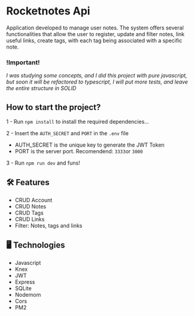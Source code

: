 # Rocketnotes Api
Application developed to manage user notes.
The system offers several functionalities that allow the user to register, update and filter notes, link useful links, create tags, with each tag being associated with a specific note.

### !Important!
*I was studying some concepts, and I did this project with pure javascript, but soon it will be refactored to typescript, I will put more tests, and leave the entire structure in SOLID*

## How to start the project?

1 - Run `npm install` to install the required dependencies...

2 - Insert the `AUTH_SECRET` and `PORT` in the `.env` file
  - AUTH_SECRET is the unique key to generate the JWT Token
  - PORT is the server port. Recomendend: `3333`or `3000`

3 - Run `npm run dev` and funs!

## 🛠️ Features
- CRUD Account
- CRUD Notes
- CRUD Tags
- CRUD Links
- Filter: Notes, tags and links

## 🖥️ Technologies
- Javascript
- Knex
- JWT
- Express
- SQLite
- Nodemom
- Cors
- PM2

